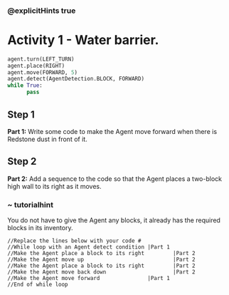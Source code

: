 ### @explicitHints true

# Activity 1 - Water barrier. 

```python
agent.turn(LEFT_TURN)
agent.place(RIGHT)
agent.move(FORWARD, 5)
agent.detect(AgentDetection.BLOCK, FORWARD) 
while True:
      pass
```

## Step 1
**Part 1:** Write some code to make the Agent move forward when there is Redstone dust in front of it. 

## Step 2 
**Part 2:** Add a sequence to the code so that the Agent places a two-block high wall to its right as it moves. 
### ~ tutorialhint
You do not have to give the Agent any blocks, it already has the required blocks in its inventory.  
```template
//Replace the lines below with your code #    
//While loop with an Agent detect condition |Part 1
//Make the Agent place a block to its right         |Part 2
//Make the Agent move up                            |Part 2
//Make the Agent place a block to its right         |Part 2
//Make the Agent move back down                     |Part 2
//Make the Agent move forward               |Part 1
//End of while loop                                
```
